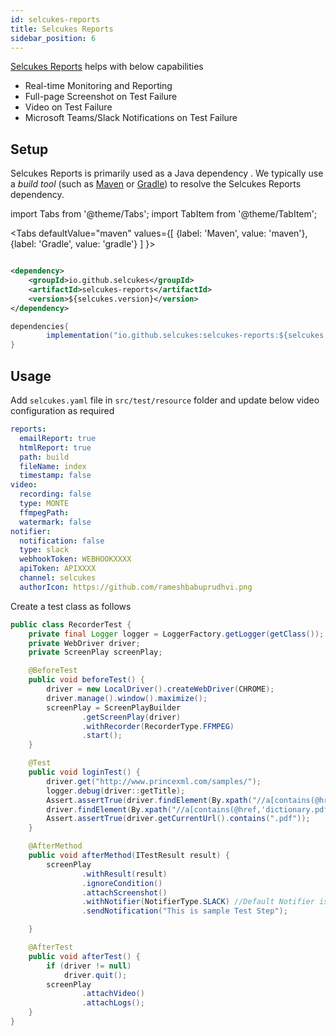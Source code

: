 ```yaml
---
id: selcukes-reports
title: Selcukes Reports
sidebar_position: 6
---
```


[Selcukes Reports](https://github.com/selcukes/selcukes-java/tree/master/selcukes-reports) helps with below capabilities
- Real-time Monitoring and Reporting
- Full-page Screenshot on Test Failure
- Video on Test Failure
- Microsoft Teams/Slack Notifications on Test Failure

## Setup

Selcukes Reports is primarily used as a Java dependency . We typically use a _build tool_ (such
as [Maven](https://maven.apache.org/) or [Gradle](https://gradle.org/)) to resolve the Selcukes Reports
dependency.

import Tabs from '@theme/Tabs'; import TabItem from '@theme/TabItem';

<Tabs defaultValue="maven"
values={[
{label: 'Maven', value: 'maven'},{label: 'Gradle', value: 'gradle'}
]
}>

<TabItem value="maven">

```xml

<dependency>
    <groupId>io.github.selcukes</groupId>
    <artifactId>selcukes-reports</artifactId>
    <version>${selcukes.version}</version>
</dependency>
```

</TabItem>
<TabItem value="gradle">

```java
dependencies{
        implementation("io.github.selcukes:selcukes-reports:${selcukes.version}")
}
```

</TabItem>
</Tabs>

## Usage

Add `selcukes.yaml` file in `src/test/resource` folder and update below video configuration as required

```yaml
reports:
  emailReport: true
  htmlReport: true
  path: build
  fileName: index
  timestamp: false
video:
  recording: false
  type: MONTE
  ffmpegPath:
  watermark: false
notifier:
  notification: false
  type: slack
  webhookToken: WEBHOOKXXXX
  apiToken: APIXXXX
  channel: selcukes
  authorIcon: https://github.com/rameshbabuprudhvi.png
```

Create a test class as follows

```java
public class RecorderTest {
    private final Logger logger = LoggerFactory.getLogger(getClass());
    private WebDriver driver;
    private ScreenPlay screenPlay;

    @BeforeTest
    public void beforeTest() {
        driver = new LocalDriver().createWebDriver(CHROME);
        driver.manage().window().maximize();
        screenPlay = ScreenPlayBuilder
                .getScreenPlay(driver)
                .withRecorder(RecorderType.FFMPEG)
                .start();
    }

    @Test
    public void loginTest() {
        driver.get("http://www.princexml.com/samples/");
        logger.debug(driver::getTitle);
        Assert.assertTrue(driver.findElement(By.xpath("//a[contains(@href,'dictionary.pdf')]")).isDisplayed());
        driver.findElement(By.xpath("//a[contains(@href,'dictionary.pdf')]")).click();
        Assert.assertTrue(driver.getCurrentUrl().contains(".pdf"));
    }

    @AfterMethod
    public void afterMethod(ITestResult result) {
        screenPlay
                .withResult(result)
                .ignoreCondition()
                .attachScreenshot()
                .withNotifier(NotifierType.SLACK) //Default Notifier is TEAMS
                .sendNotification("This is sample Test Step");

    }

    @AfterTest
    public void afterTest() {
        if (driver != null)
            driver.quit();
        screenPlay
                .attachVideo()
                .attachLogs();
    }
}
```
